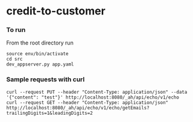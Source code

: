 # credit-to-customer

### To run
From the root directory run

    source env/bin/activate
    cd src
    dev_appserver.py app.yaml
    
### Sample requests with curl

    curl --request PUT --header "Content-Type: application/json" --data '{"content": "test"}' http://localhost:8080/_ah/api/echo/v1/echo
    curl --request GET --header "Content-Type: application/json" http://localhost:8080/_ah/api/echo/v1/echo/getEmails?trailingDigits=1&leadingDigits=2
